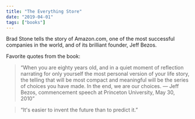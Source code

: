 ```yaml
---
title: "The Everything Store"
date: "2019-04-01"
tags: ["books"]
---
```


Brad Stone tells the story of Amazon.com, one of the most successful companies in the world, and of its brilliant founder, Jeff Bezos.

Favorite quotes from the book:

> “When you are eighty years old, and in a quiet moment of reflection narrating for only yourself the most personal version of your life story, the telling that will be most compact and meaningful will be the series of choices you have made. In the end, we are our choices. — Jeff Bezos, commencement speech at Princeton University, May 30, 2010”

> “It's easier to invent the future than to predict it.”
